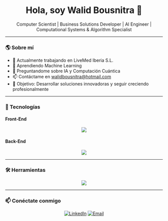 
<h1 align="center">Hola, soy Walid Bousnitra 👋</h1>
<p align="center">
  Computer Scientist | Business Solutions Developer | AI Engineer | Computational Systems & Algorithm Specialist
</p>

---

### 🌎 Sobre mí

- 🔭 Actualmente trabajando en LiveMed Iberia S.L.
- 🌱 Aprendiendo Machine Learning
- 💬 Preguntandome sobre IA y Computación Cuántica
- 📫 Contáctame en walidbousnitra@hotmail.com
- 🎯 Objetivo: Desarrollar soluciones innovadoras y seguir creciendo profesionalmente

---

### 🚀 Tecnologías

#### Front-End

<p align="center">
  <a href="https://skillicons.dev">
 <img src="https://skillicons.dev/icons?i=bootstrap,html,css,js,nodejs" />
  </a>
</p>

#### Back-End

<p align="center">
  <a href="https://skillicons.dev">
  <img src="https://skillicons.dev/icons?i=python,django,selenium,java,azure,bash,c,cpp,postgres,haskell" />
  </a>
</p>

---

### 🛠️​ Herramientas

<p align="center">
  <a href="https://skillicons.dev">
 <img src="https://skillicons.dev/icons?i=idea,eclipse,linux,matlab,visualstudio,vscode,androidstudio,firebase,git,github,ai,ps,notion"/>
  </a>
</p>

---

### 📫 Conéctate conmigo

<p align="center">
  <a href="https://linkedin.com/in/walid-bousnitra/"><img src="https://img.shields.io/badge/LinkedIn-blue?style=for-the-badge&logo=linkedin" alt="LinkedIn" /></a>
  <a href="mailto:walidbousnitra@hotmail.com"><img src="https://img.shields.io/badge/Email-red?style=for-the-badge&logo=gmail" alt="Email" /></a>
</p>
